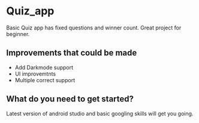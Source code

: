 # Quiz_app
Basic Quiz app has fixed questions and winner count. Great project for beginner.

## Improvements that could be made
* Add Darkmode support
* UI improvemtnts 
* Multiple correct support

## What do you need to get started?
Latest version of android studio and basic googling skills will get you going.
